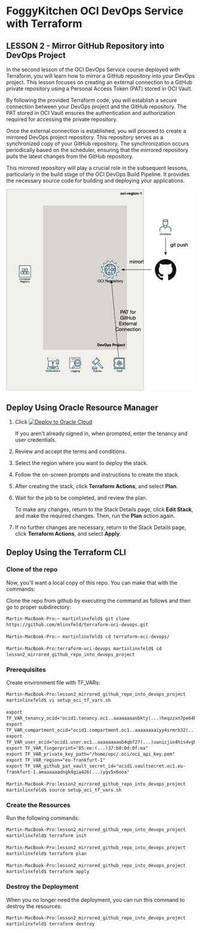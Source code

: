 # FoggyKitchen OCI DevOps Service with Terraform 

## LESSON 2 - Mirror GitHub Repository into DevOps Project

In the second lesson of the OCI DevOps Service course deployed with Terraform, you will learn how to mirror a GitHub repository into your DevOps project. This lesson focuses on creating an external connection to a GitHub private repository using a Personal Access Token (PAT) stored in OCI Vault.

By following the provided Terraform code, you will establish a secure connection between your DevOps project and the GitHub repository. The PAT stored in OCI Vault ensures the authentication and authorization required for accessing the private repository.

Once the external connection is established, you will proceed to create a mirrored DevOps project repository. This repository serves as a synchronized copy of your GitHub repository. The synchronization occurs periodically based on the scheduler, ensuring that the mirrored repository pulls the latest changes from the GitHub repository.

This mirrored repository will play a crucial role in the subsequent lessons, particularly in the build stage of the OCI DevOps Build Pipeline. It provides the necessary source code for building and deploying your applications.

![](terraform-oci-devops-lesson2.png)

## Deploy Using Oracle Resource Manager

1. Click [![Deploy to Oracle Cloud](https://oci-resourcemanager-plugin.plugins.oci.oraclecloud.com/latest/deploy-to-oracle-cloud.svg)](https://cloud.oracle.com/resourcemanager/stacks/create?region=home&zipUrl=https://github.com/mlinxfeld/terraform-oci-devops/releases/latest/download/terraform-oci-devops-lesson2.zip)

    If you aren't already signed in, when prompted, enter the tenancy and user credentials.

2. Review and accept the terms and conditions.

3. Select the region where you want to deploy the stack.

4. Follow the on-screen prompts and instructions to create the stack.

5. After creating the stack, click **Terraform Actions**, and select **Plan**.

6. Wait for the job to be completed, and review the plan.

    To make any changes, return to the Stack Details page, click **Edit Stack**, and make the required changes. Then, run the **Plan** action again.

7. If no further changes are necessary, return to the Stack Details page, click **Terraform Actions**, and select **Apply**. 

## Deploy Using the Terraform CLI

### Clone of the repo
Now, you'll want a local copy of this repo. You can make that with the commands:

Clone the repo from github by executing the command as follows and then go to proper subdirectory:

```
Martin-MacBook-Pro:~ martinlinxfeld$ git clone https://github.com/mlinxfeld/terraform-oci-devops.git

Martin-MacBook-Pro:~ martinlinxfeld$ cd terraform-oci-devops/

Martin-MacBook-Pro:terraform-oci-devops martinlinxfeld$ cd lesson2_mirrored_github_repo_into_devops_project

```

### Prerequisites
Create environment file with TF_VARs:

```
Martin-MacBook-Pro:lesson2_mirrored_github_repo_into_devops_project martinlinxfeld$ vi setup_oci_tf_vars.sh

export TF_VAR_tenancy_ocid="ocid1.tenancy.oc1..aaaaaaaasbkty(...)heqzzxn7pe64ksbia"
export TF_VAR_compartment_ocid="ocid1.compartment.oc1..aaaaaaaaiyy4srmrb32(...)ytywiucgbcp5ext6e4ahjewa"
export TF_VAR_user_ocid="ocid1.user.oc1..aaaaaaaaob4qbf27(...)uunizjie4his4vgh3jx5jxa"
export TF_VAR_fingerprint="85:ee:(...)37:b8:0d:0f:ea"
export TF_VAR_private_key_path="/home/opc/.oci/oci_api_key.pem"
export TF_VAR_region="eu-frankfurt-1"
export TF_VAR_github_pat_vault_secret_id="ocid1.vaultsecret.oc1.eu-frankfurt-1.amaaaaaadngk4gia426(...)ygv5x6ooa"

Martin-MacBook-Pro:lesson2_mirrored_github_repo_into_devops_project martinlinxfeld$ source setup_oci_tf_vars.sh
```

### Create the Resources
Run the following commands:

```
Martin-MacBook-Pro:lesson2_mirrored_github_repo_into_devops_project martinlinxfeld$ terraform init
    
Martin-MacBook-Pro:lesson2_mirrored_github_repo_into_devops_project martinlinxfeld$ terraform plan

Martin-MacBook-Pro:lesson2_mirrored_github_repo_into_devops_project martinlinxfeld$ terraform apply
```

### Destroy the Deployment
When you no longer need the deployment, you can run this command to destroy the resources:

```
Martin-MacBook-Pro:lesson2_mirrored_github_repo_into_devops_project martinlinxfeld$ terraform destroy
```

